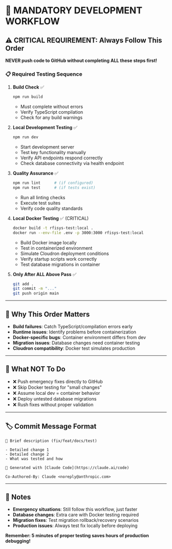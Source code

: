 # 🚨 MANDATORY DEVELOPMENT WORKFLOW

## ⚠️ CRITICAL REQUIREMENT: Always Follow This Order

**NEVER push code to GitHub without completing ALL these steps first!**

### 📋 Required Testing Sequence

1. **Build Check** ✅
   ```bash
   npm run build
   ```
   - Must complete without errors
   - Verify TypeScript compilation
   - Check for any build warnings

2. **Local Development Testing** ✅
   ```bash
   npm run dev
   ```
   - Start development server
   - Test key functionality manually
   - Verify API endpoints respond correctly
   - Check database connectivity via health endpoint

3. **Quality Assurance** ✅
   ```bash
   npm run lint      # (if configured)
   npm run test      # (if tests exist)
   ```
   - Run all linting checks
   - Execute test suites
   - Verify code quality standards

4. **Local Docker Testing** ✅ (CRITICAL)
   ```bash
   docker build -t rfisys-test:local .
   docker run --env-file .env -p 3000:3000 rfisys-test:local
   ```
   - Build Docker image locally
   - Test in containerized environment
   - Simulate Cloudron deployment conditions
   - Verify startup scripts work correctly
   - Test database migrations in container

5. **Only After ALL Above Pass** ✅
   ```bash
   git add .
   git commit -m "..."
   git push origin main
   ```

---

## 🎯 Why This Order Matters

- **Build failures**: Catch TypeScript/compilation errors early
- **Runtime issues**: Identify problems before containerization
- **Docker-specific bugs**: Container environment differs from dev
- **Migration issues**: Database changes need container testing
- **Cloudron compatibility**: Docker test simulates production

---

## 🚫 What NOT To Do

- ❌ Push emergency fixes directly to GitHub
- ❌ Skip Docker testing for "small changes"
- ❌ Assume local dev = container behavior
- ❌ Deploy untested database migrations
- ❌ Rush fixes without proper validation

---

## 🏷️ Commit Message Format

```
🔧 Brief description (fix/feat/docs/test)

- Detailed change 1
- Detailed change 2
- What was tested and how

🤖 Generated with [Claude Code](https://claude.ai/code)

Co-Authored-By: Claude <noreply@anthropic.com>
```

---

## 📝 Notes

- **Emergency situations**: Still follow this workflow, just faster
- **Database changes**: Extra care with Docker testing required
- **Migration fixes**: Test migration rollback/recovery scenarios
- **Production issues**: Always test fix locally before deploying

**Remember: 5 minutes of proper testing saves hours of production debugging!**